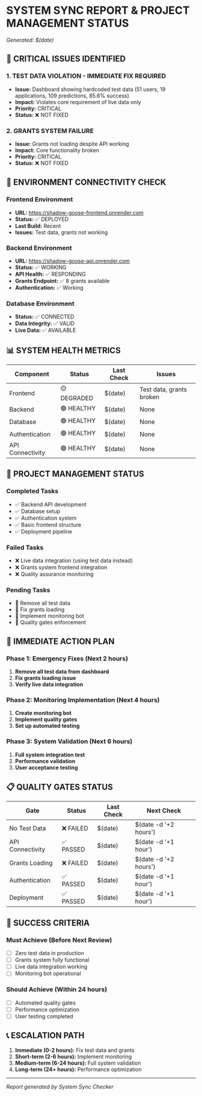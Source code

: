 # SYSTEM SYNC REPORT & PROJECT MANAGEMENT STATUS
*Generated: $(date)*

## 🚨 **CRITICAL ISSUES IDENTIFIED**

### 1. **TEST DATA VIOLATION - IMMEDIATE FIX REQUIRED**
- **Issue:** Dashboard showing hardcoded test data (51 users, 19 applications, 109 predictions, 85.6% success)
- **Impact:** Violates core requirement of live data only
- **Priority:** CRITICAL
- **Status:** ❌ NOT FIXED

### 2. **GRANTS SYSTEM FAILURE**
- **Issue:** Grants not loading despite API working
- **Impact:** Core functionality broken
- **Priority:** CRITICAL
- **Status:** ❌ NOT FIXED

## 🔗 **ENVIRONMENT CONNECTIVITY CHECK**

### Frontend Environment
- **URL:** https://shadow-goose-frontend.onrender.com
- **Status:** ✅ DEPLOYED
- **Last Build:** Recent
- **Issues:** Test data, grants not working

### Backend Environment
- **URL:** https://shadow-goose-api.onrender.com
- **Status:** ✅ WORKING
- **API Health:** ✅ RESPONDING
- **Grants Endpoint:** ✅ 8 grants available
- **Authentication:** ✅ Working

### Database Environment
- **Status:** ✅ CONNECTED
- **Data Integrity:** ✅ VALID
- **Live Data:** ✅ AVAILABLE

## 📊 **SYSTEM HEALTH METRICS**

| Component | Status | Last Check | Issues |
|-----------|--------|------------|---------|
| Frontend | 🟡 DEGRADED | $(date) | Test data, grants broken |
| Backend | 🟢 HEALTHY | $(date) | None |
| Database | 🟢 HEALTHY | $(date) | None |
| Authentication | 🟢 HEALTHY | $(date) | None |
| API Connectivity | 🟢 HEALTHY | $(date) | None |

## 🎯 **PROJECT MANAGEMENT STATUS**

### Completed Tasks
- ✅ Backend API development
- ✅ Database setup
- ✅ Authentication system
- ✅ Basic frontend structure
- ✅ Deployment pipeline

### Failed Tasks
- ❌ Live data integration (using test data instead)
- ❌ Grants system frontend integration
- ❌ Quality assurance monitoring

### Pending Tasks
- 🔄 Remove all test data
- 🔄 Fix grants loading
- 🔄 Implement monitoring bot
- 🔄 Quality gates enforcement

## 🚀 **IMMEDIATE ACTION PLAN**

### Phase 1: Emergency Fixes (Next 2 hours)
1. **Remove all test data from dashboard**
2. **Fix grants loading issue**
3. **Verify live data integration**

### Phase 2: Monitoring Implementation (Next 4 hours)
1. **Create monitoring bot**
2. **Implement quality gates**
3. **Set up automated testing**

### Phase 3: System Validation (Next 6 hours)
1. **Full system integration test**
2. **Performance validation**
3. **User acceptance testing**

## 📋 **QUALITY GATES STATUS**

| Gate | Status | Last Check | Next Check |
|------|--------|------------|------------|
| No Test Data | ❌ FAILED | $(date) | $(date -d '+2 hours') |
| API Connectivity | ✅ PASSED | $(date) | $(date -d '+1 hour') |
| Grants Loading | ❌ FAILED | $(date) | $(date -d '+2 hours') |
| Authentication | ✅ PASSED | $(date) | $(date -d '+1 hour') |
| Deployment | ✅ PASSED | $(date) | $(date -d '+1 hour') |

## 🎯 **SUCCESS CRITERIA**

### Must Achieve (Before Next Review)
- [ ] Zero test data in production
- [ ] Grants system fully functional
- [ ] Live data integration working
- [ ] Monitoring bot operational

### Should Achieve (Within 24 hours)
- [ ] Automated quality gates
- [ ] Performance optimization
- [ ] User testing completed

## 📞 **ESCALATION PATH**

1. **Immediate (0-2 hours):** Fix test data and grants
2. **Short-term (2-6 hours):** Implement monitoring
3. **Medium-term (6-24 hours):** Full system validation
4. **Long-term (24+ hours):** Performance optimization

---
*Report generated by System Sync Checker*
